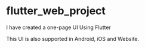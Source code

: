 # flutter_web_project
I have created a one-page UI Using Flutter

This UI is also supported in Android, iOS and Website.
